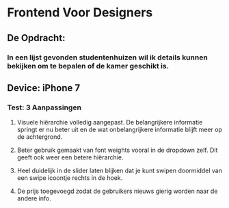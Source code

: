 # Frontend Voor Designers 

## De Opdracht: 

### In een lijst gevonden studentenhuizen wil ik details kunnen bekijken om te bepalen of de kamer geschikt is. 



## Device: iPhone 7



### Test: 3 Aanpassingen

1. Visuele hiërarchie volledig aangepast. De belangrijkere informatie springt er nu beter uit en de wat onbelangrijkere informatie blijft meer op de achtergrond. 

2. Beter gebruik gemaakt van font weights vooral in de dropdown zelf. Dit geeft ook weer een betere hiërarchie. 

3. Heel duidelijk in de slider laten blijken dat je kunt swipen doormiddel van een swipe icoontje rechts in de hoek. 

4. De prijs toegevoegd zodat de gebruikers nieuws gierig worden naar de andere info. 

